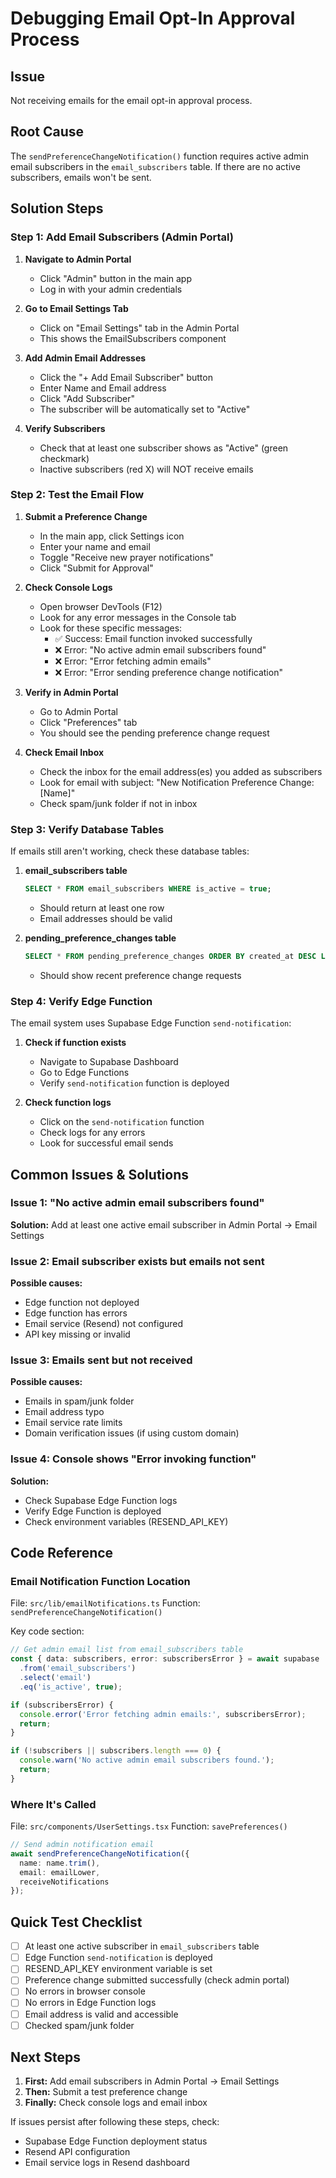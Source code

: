 # Debugging Email Opt-In Approval Process

## Issue
Not receiving emails for the email opt-in approval process.

## Root Cause
The `sendPreferenceChangeNotification()` function requires active admin email subscribers in the `email_subscribers` table. If there are no active subscribers, emails won't be sent.

## Solution Steps

### Step 1: Add Email Subscribers (Admin Portal)

1. **Navigate to Admin Portal**
   - Click "Admin" button in the main app
   - Log in with your admin credentials

2. **Go to Email Settings Tab**
   - Click on "Email Settings" tab in the Admin Portal
   - This shows the EmailSubscribers component

3. **Add Admin Email Addresses**
   - Click the "+ Add Email Subscriber" button
   - Enter Name and Email address
   - Click "Add Subscriber"
   - The subscriber will be automatically set to "Active"

4. **Verify Subscribers**
   - Check that at least one subscriber shows as "Active" (green checkmark)
   - Inactive subscribers (red X) will NOT receive emails

### Step 2: Test the Email Flow

1. **Submit a Preference Change**
   - In the main app, click Settings icon
   - Enter your name and email
   - Toggle "Receive new prayer notifications"
   - Click "Submit for Approval"

2. **Check Console Logs**
   - Open browser DevTools (F12)
   - Look for any error messages in the Console tab
   - Look for these specific messages:
     - ✅ Success: Email function invoked successfully
     - ❌ Error: "No active admin email subscribers found"
     - ❌ Error: "Error fetching admin emails"
     - ❌ Error: "Error sending preference change notification"

3. **Verify in Admin Portal**
   - Go to Admin Portal
   - Click "Preferences" tab
   - You should see the pending preference change request

4. **Check Email Inbox**
   - Check the inbox for the email address(es) you added as subscribers
   - Look for email with subject: "New Notification Preference Change: [Name]"
   - Check spam/junk folder if not in inbox

### Step 3: Verify Database Tables

If emails still aren't working, check these database tables:

1. **email_subscribers table**
   ```sql
   SELECT * FROM email_subscribers WHERE is_active = true;
   ```
   - Should return at least one row
   - Email addresses should be valid

2. **pending_preference_changes table**
   ```sql
   SELECT * FROM pending_preference_changes ORDER BY created_at DESC LIMIT 5;
   ```
   - Should show recent preference change requests

### Step 4: Verify Edge Function

The email system uses Supabase Edge Function `send-notification`:

1. **Check if function exists**
   - Navigate to Supabase Dashboard
   - Go to Edge Functions
   - Verify `send-notification` function is deployed

2. **Check function logs**
   - Click on the `send-notification` function
   - Check logs for any errors
   - Look for successful email sends

## Common Issues & Solutions

### Issue 1: "No active admin email subscribers found"
**Solution:** Add at least one active email subscriber in Admin Portal → Email Settings

### Issue 2: Email subscriber exists but emails not sent
**Possible causes:**
- Edge function not deployed
- Edge function has errors
- Email service (Resend) not configured
- API key missing or invalid

### Issue 3: Emails sent but not received
**Possible causes:**
- Emails in spam/junk folder
- Email address typo
- Email service rate limits
- Domain verification issues (if using custom domain)

### Issue 4: Console shows "Error invoking function"
**Solution:** 
- Check Supabase Edge Function logs
- Verify Edge Function is deployed
- Check environment variables (RESEND_API_KEY)

## Code Reference

### Email Notification Function Location
File: `src/lib/emailNotifications.ts`
Function: `sendPreferenceChangeNotification()`

Key code section:
```typescript
// Get admin email list from email_subscribers table
const { data: subscribers, error: subscribersError } = await supabase
  .from('email_subscribers')
  .select('email')
  .eq('is_active', true);

if (subscribersError) {
  console.error('Error fetching admin emails:', subscribersError);
  return;
}

if (!subscribers || subscribers.length === 0) {
  console.warn('No active admin email subscribers found.');
  return;
}
```

### Where It's Called
File: `src/components/UserSettings.tsx`
Function: `savePreferences()`

```typescript
// Send admin notification email
await sendPreferenceChangeNotification({
  name: name.trim(),
  email: emailLower,
  receiveNotifications
});
```

## Quick Test Checklist

- [ ] At least one active subscriber in `email_subscribers` table
- [ ] Edge Function `send-notification` is deployed
- [ ] RESEND_API_KEY environment variable is set
- [ ] Preference change submitted successfully (check admin portal)
- [ ] No errors in browser console
- [ ] No errors in Edge Function logs
- [ ] Email address is valid and accessible
- [ ] Checked spam/junk folder

## Next Steps

1. **First:** Add email subscribers in Admin Portal → Email Settings
2. **Then:** Submit a test preference change
3. **Finally:** Check console logs and email inbox

If issues persist after following these steps, check:
- Supabase Edge Function deployment status
- Resend API configuration
- Email service logs in Resend dashboard
